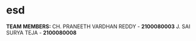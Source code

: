# esd
**TEAM MEMBERS:**
CH. PRANEETH VARDHAN REDDY - **2100080003**
J. SAI SURYA TEJA - **2100080008**
